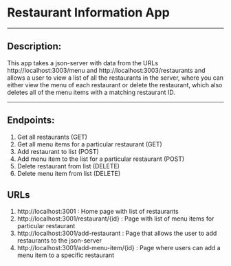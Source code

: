 # Restaurant Information App
_____________________________
## Description:
This app takes a json-server with data from the URLs http://localhost:3003/menu and http://localhost:3003/restaurants
and allows a user to view a list of all the restaurants in the server, where you can either view the menu of each restaurant or delete the restaurant,
which also deletes all of the menu items with a matching restaurant ID.
_____________________________
## Endpoints:
1. Get all restaurants (GET)
2. Get all menu items for a particular restaurant (GET)
3. Add restaurant to list (POST)
4. Add menu item to the list for a particular restaurant (POST)
5. Delete restaurant from list (DELETE)
6. Delete menu item from list (DELETE)

## URLs
1. http://localhost:3001 : Home page with list of restaurants
2. http://localhost:3001/restaurant/{id} : Page with list of menu items for particular restaurant
3. http://localhost:3001/add-restaurant : Page that allows the user to add restaurants to the json-server
4. http://localhost:3001/add-menu-item/{id} : Page where users can add a menu item to a specific restaurant